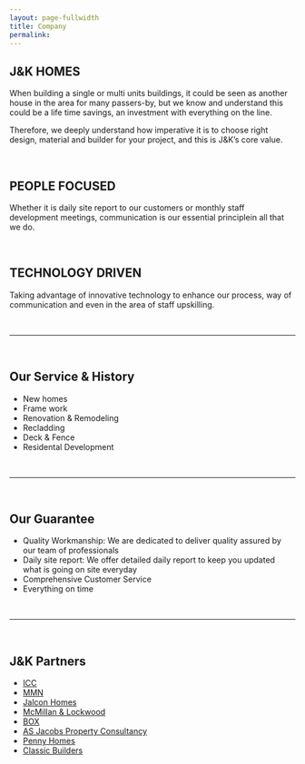 ```yaml
---
layout: page-fullwidth
title: Company
permalink:
---
```



<section class="section__about-us">
  <div class="wrapper">
    <h2 class="subtitle">J&K HOMES</h2>
    <div class="textbox">
      <p>When building a single or multi units buildings, it could be seen as another house in the area for many passers-by, but we know and understand this could be a life time savings, an investment with everything on the line.</p>
      <p>Therefore, we deeply understand how imperative it is to choose right design, material and builder for your project, and this is J&K’s core value.</p>
    </div>
  </div>
</section>

<br>

<section class="section__philosophy">
  <div class="wrapper">
    <h2 class="subtitle">PEOPLE FOCUSED</h2>
    <div class="textbox">
      <p>Whether it is daily site report to our customers or monthly staff development meetings, communication is our essential principlein all that we do.</p>
    </div>
  </div>
</section>


<br>


<section class="section__technology">
  <div class="wrapper">
    <h2 class="subtitle">TECHNOLOGY DRIVEN</h2>
    <div class="textbox">
      <p>Taking advantage of innovative technology to enhance our process, way of communication and even in the area of staff upskilling.</p>
    </div>
  </div>
</section>

<br>

<hr>

<br>

<section class="section__services">
  <div class="wrapper">
    <h2 class="subtitle">Our Service & History</h2>
    <div class="textbox">
      <ul>
        <li>New homes</li>
        <li>Frame work</li>
        <li>Renovation &amp; Remodeling</li>
        <li>Recladding</li>
        <li>Deck &amp; Fence</li>
        <li>Residental Development</li>
      </ul>
    </div>
  </div>
</section>


<br>

<hr>

<br>

<section class="section__guarantee">
  <div class="wrapper">
    <h2 class="subtitle">Our Guarantee</h2>
    <div class="textbox">
      <ul>
        <li>Quality Workmanship: We are dedicated to deliver quality assured by our team of professionals</li>
        <li>Daily site report: We offer detailed daily report to keep you updated what is going on site everyday</li>
        <li>Comprehensive Customer Service</li>
        <li>Everything on time</li>
      </ul>
    </div>
  </div>
</section>

<br>

<hr>

<br>


<section class="section__partners">
  <div class="wrapper">
    <h2 class="subtitle">J&K Partners</h2>
    <div class="textbox">
      <ul class="jk-partners__list">
        <li><a href="#" target="_blank"> ICC </a></li>
        <li><a href="https://mmnprojects.co.nz/" target="_blank"> MMN </a></li>
        <li><a href="https://www.jalcon.co.nz/" target="_blank"> Jalcon Homes </a></li>
        <li><a href="https://www.mlconstruction.nz/" target="_blank"> McMillan & Lockwood </a></li>
        <li><a href="https://www.box.co.nz/" target="_blank"> BOX </a></li>
        <li><a href="https://asjacobs.co.nz/" target="_blank"> AS Jacobs Property Consultancy </a></li>
        <li><a href="https://www.pennyhomes.co.nz/" target="_blank"> Penny Homes </a></li>
        <li><a href="https://www.classicbuilders.co.nz/" target="_blank"> Classic Builders </a></li>
      </ul>
    </div>
  </div>
</section>


